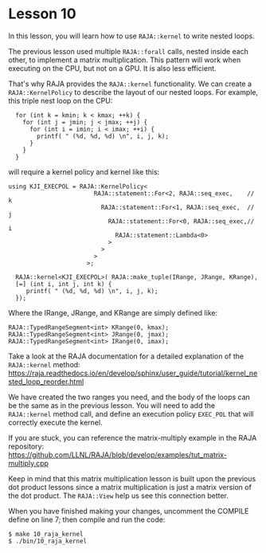 # Lesson 10

In this lesson, you will learn how to use `RAJA::kernel` to write nested loops.

The previous lesson used multiple `RAJA::forall` calls, nested inside each
other, to implement a matrix multiplication. This pattern will work when
executing on the CPU, but not on a GPU. It is also less efficient. 

That's why RAJA provides the `RAJA::kernel` functionality. We can create a
`RAJA::KernelPolicy` to describe the layout of our nested loops. For example,
this triple nest loop on the CPU:

```
  for (int k = kmin; k < kmax; ++k) {
    for (int j = jmin; j < jmax; ++j) {
      for (int i = imin; i < imax; ++i) {
        printf( " (%d, %d, %d) \n", i, j, k);
      }
    }
  }
```

will require a kernel policy and kernel like this:

```
using KJI_EXECPOL = RAJA::KernelPolicy<
                        RAJA::statement::For<2, RAJA::seq_exec,    // k
                          RAJA::statement::For<1, RAJA::seq_exec,  // j
                            RAJA::statement::For<0, RAJA::seq_exec,// i 
                              RAJA::statement::Lambda<0>
                            > 
                          > 
                        > 
                      >;

  RAJA::kernel<KJI_EXECPOL>( RAJA::make_tuple(IRange, JRange, KRange),
  [=] (int i, int j, int k) { 
     printf( " (%d, %d, %d) \n", i, j, k);
  });
```

Where the IRange, JRange, and KRange are simply defined like:

```
RAJA::TypedRangeSegment<int> KRange(0, kmax);
RAJA::TypedRangeSegment<int> JRange(0, jmax);
RAJA::TypedRangeSegment<int> IRange(0, imax);
```

Take a look at the RAJA documentation for a detailed explanation of the
`RAJA::kernel` method:
https://raja.readthedocs.io/en/develop/sphinx/user_guide/tutorial/kernel_nested_loop_reorder.html

We have created the two ranges you need, and the body of the loops can be the
same as in the previous lesson. You will need to add the `RAJA::kernel` method
call, and define an execution policy `EXEC_POL` that will correctly execute the
kernel. 

If you are stuck, you can reference the matrix-multiply example in the RAJA
repository:
https://github.com/LLNL/RAJA/blob/develop/examples/tut_matrix-multiply.cpp

Keep in mind that this matrix multiplication lesson is built upon the previous
dot product lessons since a matrix multiplication is just a matrix version of
the dot product. The `RAJA::View` help us see this connection better.

When you have finished making your changes, uncomment the COMPILE define on line 7;
then compile and run the code:

```
$ make 10_raja_kernel
$ ./bin/10_raja_kernel
```
